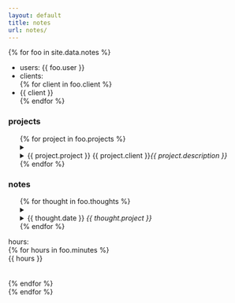 ```yaml
---
layout: default
title: notes
url: notes/
---
```

{% for foo in site.data.notes %}  

<ul>
   <li>users:   {{ foo.user }}</li>  
   <li>clients:</li>
   {% for client in foo.client %}
   <li>{{ client }}</li>    
   {% endfor %}      
</ul>    

<div>
   <h3>projects</h3>  
   <ul>
   {% for project in foo.projects %}  
   <details>   
      <summary>
         <li>{{ project.project }}<span class='date'>&nbsp;{{ project.client }}</span><span style="font-style: italic;">{{ project.description }}</span></li>      
      </summary>   
      {% for todo in project.todo %}  
      <li>{{ todo }}</li>
      <br>
      {% endfor %}     
   </details>  
   {% endfor %} 
   </ul>    
</div> 

<div>   
   <h3>notes</h3>  
   <ul>
   {% for thought in foo.thoughts %}  
   <details>
      <summary>
         <li>{{ thought.date }}<i style="font-style: italic;"> {{ thought.project }}</i></li>  
      </summary>
      {{ thought.note }}  
      <br>    
   </details>   
   {% endfor %}  
   </ul>
</div>    

hours:  
{% for hours in foo.minutes %}  
{{ hours }}   
<br>  
{% endfor %}   
{% endfor %}
